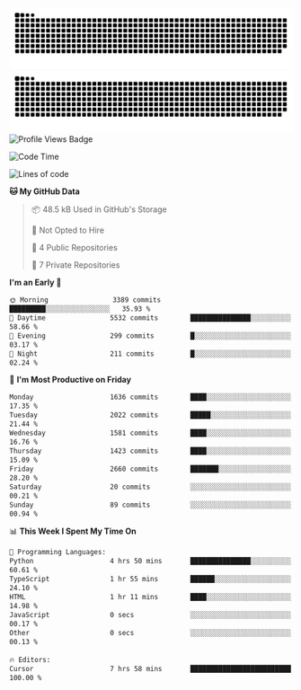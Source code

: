 <img src="https://github.com/nielsbaggerman/nielsbaggerman/blob/output/github-contribution-grid-snake.svg#gh-light-mode-only" alt="GitHub Snake Light">
<img src="https://github.com/nielsbaggerman/nielsbaggerman/blob/output/github-contribution-grid-snake-dark.svg#gh-dark-mode-only" alt="GitHub Snake Dark">
<img src="https://komarev.com/ghpvc/?username=nielsbaggerman&amp;label=Profile+Views" alt="Profile Views Badge" />

<!--START_SECTION:waka-->
![Code Time](http://img.shields.io/badge/Code%20Time-2%2C355%20hrs%2055%20mins-blue)

![Lines of code](https://img.shields.io/badge/From%20Hello%20World%20I%27ve%20Written-10.8%20million%20lines%20of%20code-blue)

**🐱 My GitHub Data** 

> 📦 48.5 kB Used in GitHub's Storage 
 > 
> 🚫 Not Opted to Hire
 > 
> 📜 4 Public Repositories 
 > 
> 🔑 7 Private Repositories 
 > 
**I'm an Early 🐤** 

```text
🌞 Morning                3389 commits        █████████░░░░░░░░░░░░░░░░   35.93 % 
🌆 Daytime                5532 commits        ███████████████░░░░░░░░░░   58.66 % 
🌃 Evening                299 commits         █░░░░░░░░░░░░░░░░░░░░░░░░   03.17 % 
🌙 Night                  211 commits         █░░░░░░░░░░░░░░░░░░░░░░░░   02.24 % 
```
📅 **I'm Most Productive on Friday** 

```text
Monday                   1636 commits        ████░░░░░░░░░░░░░░░░░░░░░   17.35 % 
Tuesday                  2022 commits        █████░░░░░░░░░░░░░░░░░░░░   21.44 % 
Wednesday                1581 commits        ████░░░░░░░░░░░░░░░░░░░░░   16.76 % 
Thursday                 1423 commits        ████░░░░░░░░░░░░░░░░░░░░░   15.09 % 
Friday                   2660 commits        ███████░░░░░░░░░░░░░░░░░░   28.20 % 
Saturday                 20 commits          ░░░░░░░░░░░░░░░░░░░░░░░░░   00.21 % 
Sunday                   89 commits          ░░░░░░░░░░░░░░░░░░░░░░░░░   00.94 % 
```


📊 **This Week I Spent My Time On** 

```text
💬 Programming Languages: 
Python                   4 hrs 50 mins       ███████████████░░░░░░░░░░   60.61 % 
TypeScript               1 hr 55 mins        ██████░░░░░░░░░░░░░░░░░░░   24.10 % 
HTML                     1 hr 11 mins        ████░░░░░░░░░░░░░░░░░░░░░   14.98 % 
JavaScript               0 secs              ░░░░░░░░░░░░░░░░░░░░░░░░░   00.17 % 
Other                    0 secs              ░░░░░░░░░░░░░░░░░░░░░░░░░   00.13 % 

🔥 Editors: 
Cursor                   7 hrs 58 mins       █████████████████████████   100.00 % 
```


<!--END_SECTION:waka-->
